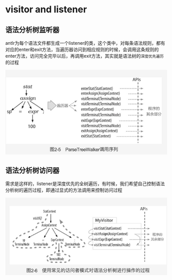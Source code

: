 # visitor and listener

## 语法分析树监听器

antlr为每个语法文件都生成一个listener的类，这个类中，对每条语法规则，都有对应的enter和exit方法，当遍历器访问到相应规则的时候，会调用这条规则的enter方法，访问完全完毕以后，再调用exit方法，其实就是语法树的`深度优先遍历`的过程

![listenerDemo](./pic/listenerDemo.jpg)

## 语法分析树访问器

需求是这样的，listener是深度优先的全树遍历，有时候，我们希望自己控制语法分析树的遍历过程，即通过显式的方法调用来控制访问过程

![visitorDemo](./pic/visitorDemo.jpg)